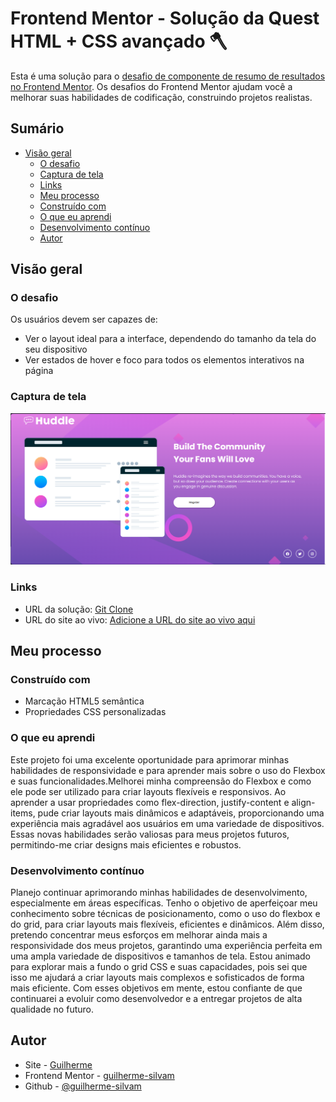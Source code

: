# Frontend Mentor - Solução da Quest HTML + CSS  avançado 🪓

Esta é uma solução para o [desafio de componente de resumo de resultados no Frontend Mentor](https://www.frontendmentor.io/challenges/huddle-landing-page-with-a-single-introductory-section-B_2Wvxgi0). Os desafios do Frontend Mentor ajudam você a melhorar suas habilidades de codificação, construindo projetos realistas.

## Sumário

- [Visão geral](#visão-geral)
  - [O desafio](#o-desafio)
  - [Captura de tela](#captura-de-tela)
  - [Links](#links)
  - [Meu processo](#meu-processo)
  - [Construído com](#construído-com)
  - [O que eu aprendi](#o-que-eu-aprendi)
  - [Desenvolvimento contínuo](#desenvolvimento-contínuo)
  - [Autor](#autor)


## Visão geral

### O desafio

Os usuários devem ser capazes de:

- Ver o layout ideal para a interface, dependendo do tamanho da tela do seu dispositivo
- Ver estados de hover e foco para todos os elementos interativos na página


### Captura de tela
<img src="./src/images/tela.png">



### Links

- URL da solução: [Git Clone](https://github.com/guilherme-silvam/quest-html-css-avancado.git)
- URL do site ao vivo: [Adicione a URL do site ao vivo aqui](https://your-live-site-url.com)

## Meu processo

### Construído com

- Marcação HTML5 semântica
- Propriedades CSS personalizadas


### O que eu aprendi

Este projeto foi uma excelente oportunidade para aprimorar minhas habilidades de responsividade e para aprender mais sobre o uso do Flexbox e suas funcionalidades.Melhorei minha compreensão do Flexbox e como ele pode ser utilizado para criar layouts flexíveis e responsivos. Ao aprender a usar propriedades como flex-direction, justify-content e align-items, pude criar layouts mais dinâmicos e adaptáveis, proporcionando uma experiência mais agradável aos usuários em uma variedade de dispositivos. Essas novas habilidades serão valiosas para meus projetos futuros, permitindo-me criar designs mais eficientes e robustos.

### Desenvolvimento contínuo


Planejo continuar aprimorando minhas habilidades de desenvolvimento, especialmente em áreas específicas. Tenho o objetivo de aperfeiçoar meu conhecimento sobre técnicas de posicionamento, como o uso do flexbox e do grid, para criar layouts mais flexíveis, eficientes e dinâmicos. Além disso, pretendo concentrar meus esforços em melhorar ainda mais a responsividade dos meus projetos, garantindo uma experiência perfeita em uma ampla variedade de dispositivos e tamanhos de tela. Estou animado para explorar mais a fundo o grid CSS e suas capacidades, pois sei que isso me ajudará a criar layouts mais complexos e sofisticados de forma mais eficiente. Com esses objetivos em mente, estou confiante de que continuarei a evoluir como desenvolvedor e a entregar projetos de alta qualidade no futuro.


## Autor

- Site - [Guilherme](https://www.your-site.com)
- Frontend Mentor - [guilherme-silvam](https://www.frontendmentor.io/home)
- Github - [@guilherme-silvam](https://github.com/guilherme-silvam)

